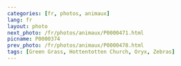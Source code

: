 ```yaml
---
categories: [fr, photos, animaux]
lang: fr
layout: photo
next_photo: /fr/photos/animaux/P0000471.html
picname: P0000374
prev_photo: /fr/photos/animaux/P0000478.html
tags: [Green Grass, Hottentotten Church, Oryx, Zebras]
---
```

